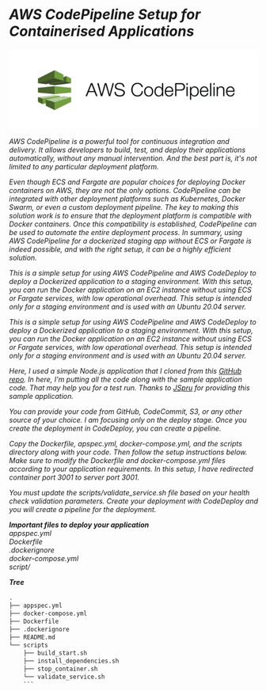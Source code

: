 # *AWS CodePipeline Setup for Containerised  Applications*
<div style="text-align:center">
  <img src="CodePipeline.png" alt="description" />
</div>


*AWS CodePipeline is a powerful tool for continuous integration and delivery. It allows developers to build, test, and deploy their applications automatically, without any manual intervention. And the best part is, it's not limited to any particular deployment platform.*

*Even though ECS and Fargate are popular choices for deploying Docker containers on AWS, they are not the only options. CodePipeline can be integrated with other deployment platforms such as Kubernetes, Docker Swarm, or even a custom deployment pipeline. The key to making this solution work is to ensure that the deployment platform is compatible with Docker containers. Once this compatibility is established, CodePipeline can be used to automate the entire deployment process. In summary, using AWS CodePipeline for a dockerized staging app without ECS or Fargate is indeed possible, and with the right setup, it can be a highly efficient solution.*

*This is a simple setup for using AWS CodePipeline and AWS CodeDeploy to deploy a Dockerized application to a staging environment. With this setup, you can run the Docker application on an EC2 instance without using ECS or Fargate services, with low operational overhead. This setup is intended only for a staging environment and is used with an Ubuntu 20.04 server.*

*This is a simple setup for using AWS CodePipeline and AWS CodeDeploy to deploy a Dockerized application to a staging environment. With this setup, you can run the Docker application on an EC2 instance without using ECS or Fargate services, with low operational overhead. This setup is intended only for a staging environment and is used with an Ubuntu 20.04 server.*

*Here, I used a simple Node.js application that I cloned from this [GitHub repo](https://github.com/jspruance/musician-app.git). In here, I'm putting all the code along with the sample application code. That may help you for a test run. Thanks to [JSpru](https://github.com/jspruance) for providing this sample application.*

*You can provide your code from GitHub, CodeCommit, S3, or any other source of your choice. I am focusing only on the deploy stage. Once you create the deployment in CodeDeploy, you can create a pipeline.*

*Copy the Dockerfile, apspec.yml, docker-compose.yml, and the scripts directory along with your code. Then follow the setup instructions below. Make sure to modify the Dockerfile and docker-compose.yml files according to your application requirements. In this setup, I have redirected container port 3001 to server port 3001.*

*You must update the scripts/validate_service.sh file based on your health check validation parameters.*
*Create your deployment with CodeDeploy and you will create a pipeline for the deployment.*

***Important files to deploy your application***</br>
*appspec.yml* </br>
*Dockerfile*</br>
*.dockerignore*</br>
*docker-compose.yml*</br>
*script/*</br>

***Tree***
```
.
├── appspec.yml
├── docker-compose.yml
├── Dockerfile
├── .dockerignore
├── README.md
└── scripts
    ├── build_start.sh
    ├── install_dependencies.sh
    ├── stop_container.sh
    └── validate_service.sh
    ```
